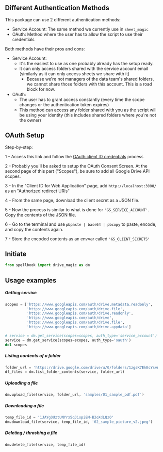 ## Different Authentication Methods

This package can use 2 different authentication methods:

- Service Account: The same method we currently use in `sheet_magic`
- OAuth: Method where the user has to allow the script to use their credentials

Both methods have their pros and cons:

- Service Account:
  - It's the easiest to use as one probably already has the setup ready.
  - It can only access folders shared with the service account email (similarly as it can only access sheets we share with it)
    - Because we're not managers of the data team's shared folders, we cannot share those folders with this account. This is a road block for now.
- OAuth:
  - The user has to grant access constantly (every time the scope changes or the authentication token expires)
  - This method can access any folder shared with you as the script will be using your identity (this includes shared folders where you're not the owner)

## OAuth Setup

Step-by-step:

  1 - Access this link and follow the [OAuth client ID credentials](https://developers.google.com/workspace/guides/create-credentials#oauth-client-id) process
  
  2 - Probably you'll be asked to setup the OAuth Consent Screen. At the second page of this part ("Scopes"), be sure to add all Google Drive API scopes.

  3 - In the "Client ID for Web Application" page, add `http://localhost:3000/` as an "Authorized redirect URIs"

  4 - From the same page, download the client secret as a JSON file.

  5 - Now the process is similar to what is done for `'GS_SERVICE_ACCOUNT'`. Copy the contents of the JSON file.

  6 - Go to the terminal and use `pbpaste | base64 | pbcopy` to paste, encode, and copy the contents again.

  7 - Store the encoded contents as an envvar called `'GS_CLIENT_SECRETS'`

## Initiate

```python
from spellbook import drive_magic as dm
```

## Usage examples

##### Getting service
```python
scopes = ['https://www.googleapis.com/auth/drive.metadata.readonly',
          'https://www.googleapis.com/auth/drive.file',
          'https://www.googleapis.com/auth/drive.readonly',
          'https://www.googleapis.com/auth/drive',
          'https://www.googleapis.com/auth/drive.file',
          'https://www.googleapis.com/auth/drive.appdata']

# service = dm.get_service(scopes=scopes, auth_type='service_account')
service = dm.get_service(scopes=scopes, auth_type='oauth')
del scopes
```

##### Listing contents of a folder
```python
folder_url = 'https://drive.google.com/drive/u/0/folders/1zgsK7EkEcYsvmiQ0InT04Bg5yBdG6b-D'
df_files = dm.list_folder_contents(service, folder_url)
```

##### Uploading a file
```python
dm.upload_file(service, folder_url, 'samples/01_sample_pdf.pdf')
```

##### Downloading a file
```python
temp_file_id = '1JAYgOUztUNYrx5qJispiEM-B2oXdLQzO'
dm.download_file(service, temp_file_id, '02_sample_picture_v2.jpeg')
```
##### Deleting / thrashing a file
```python
dm.delete_file(service, temp_file_id)
```